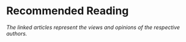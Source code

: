 # Recommended Reading

*The linked articles represent the views and opinions of the respective authors.*
